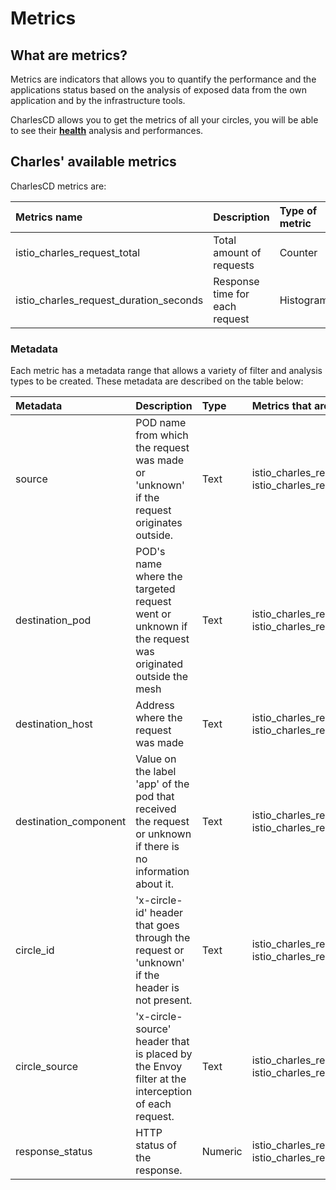 # Metrics

## What are metrics?

Metrics are indicators that allows you to quantify the performance and the applications status based on the analysis of exposed data from the own application and by the infrastructure tools.

CharlesCD allows you to get the metrics of all your circles, you will be able to see their [**health**](../../get-started/creating-your-first-module.md#health-metrics) analysis and performances.

## Charles' available metrics

CharlesCD metrics are:

| Metrics name | Description | Type of metric |
| :--- | :--- | :--- |
| istio\_charles\_request\_total | Total amount of requests | Counter |
| istio\_charles\_request\_duration\_seconds | Response time for each request | Histogram |

### Metadata

Each metric has a metadata range that allows a variety of filter and analysis types to be created. These metadata are described on the table below:

| Metadata | Description | Type | Metrics that are present |
| :--- | :--- | :--- | :--- |
| source | POD name from which the request was made or 'unknown' if the request originates outside. | Text | istio\_charles\_request\_total, istio\_charles\_request\_duration\_seconds |
| destination\_pod | POD's name where the targeted request went or unknown if the request was originated outside the mesh | Text | istio\_charles\_request\_total, istio\_charles\_request\_duration\_seconds |
| destination\_host | Address where the request was made | Text | istio\_charles\_request\_total, istio\_charles\_request\_duration\_seconds |
| destination\_component | Value on the label 'app' of the pod that received the request or unknown if there is no information about it. | Text | istio\_charles\_request\_total, istio\_charles\_request\_duration\_seconds |
| circle\_id | 'x-circle-id' header that goes through the request or 'unknown' if the header is not present. | Text | istio\_charles\_request\_total, istio\_charles\_request\_duration\_seconds |
| circle\_source | 'x-circle-source' header that is placed by the Envoy filter at the interception of each request. | Text | istio\_charles\_request\_total, istio\_charles\_request\_duration\_seconds |
| response\_status | HTTP status of the response. | Numeric | istio\_charles\_request\_total, istio\_charles\_request\_duration\_seconds |

